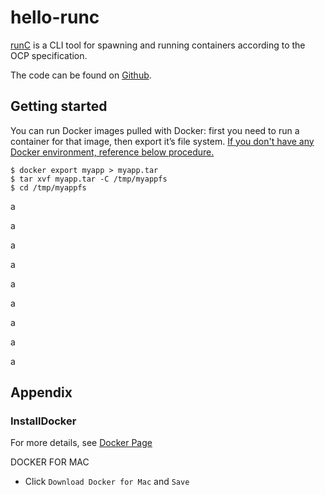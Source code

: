 # hello-runc
[runC](http://runc.io/) is a CLI tool for spawning and running containers according to the OCP specification.

The code can be found on [Github](https://github.com/opencontainers/runc).

## Getting started

You can run Docker images pulled with Docker: first you need to run a container for that image, then export it’s file system.
[If you don't have any Docker environment, reference below procedure.](#InstallDocker)

```
$ docker export myapp > myapp.tar
$ tar xvf myapp.tar -C /tmp/myappfs
$ cd /tmp/myappfs
```

a

a

a

a

a

a

a

a

a


## Appendix

### InstallDocker

For more details, see [Docker Page](https://www.docker.com/products/docker)

DOCKER FOR MAC

- Click `Download Docker for Mac` and `Save`






